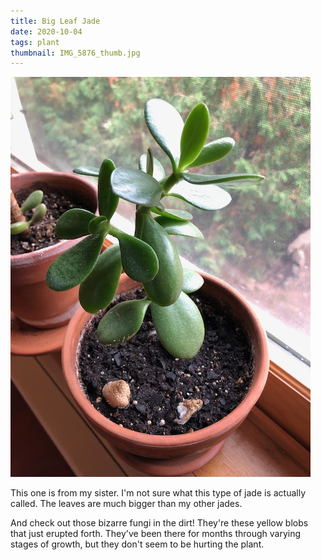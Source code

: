 ```yaml
---
title: Big Leaf Jade
date: 2020-10-04
tags: plant
thumbnail: IMG_5876_thumb.jpg
---
```

![](IMG_5876.jpeg)

This one is from my sister. I'm not sure what this type of jade is actually called. The leaves are much bigger than my other jades.

And check out those bizarre fungi in the dirt! They're these yellow blobs that just erupted forth. They've been there for months through varying stages of growth, but they don't seem to be hurting the plant.
